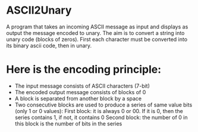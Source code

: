 # ASCII2Unary

A program that takes an incoming ASCII message as input and displays as output the message encoded to unary. 
The aim is to convert a string into unary code (blocks of zeros).
First each character must be converted into its binary ascii code, then in unary.

# Here is the encoding principle:
  - The input message consists of ASCII characters (7-bit)
  - The encoded output message consists of blocks of 0
  - A block is separated from another block by a space
  - Two consecutive blocks are used to produce a series of same value bits (only 1 or 0 values):
      First block: it is always 0 or 00. If it is 0, then the series contains 1, if not, it contains 0
      Second block: the number of 0 in this block is the number of bits in the series
